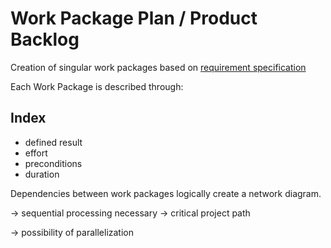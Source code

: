 # Work Package Plan / Product Backlog

Creation of singular work packages based on [requirement specification](/3rdTry/1Planningphase/1.2RequirementSpecification.md)

Each Work Package is described through:

## Index

- defined result
- effort
- preconditions
- duration

Dependencies between work packages logically create a network diagram.

-> sequential processing necessary -> critical project path

-> possibility of parallelization